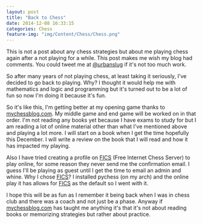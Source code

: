 ```yaml
---
layout: post
title: "Back to Chess"
date: 2014-12-08 16:33:15
categories: Chess
feature-img: "img/Content/Chess/Chess.png"
---
```


This is not a post about any chess strategies but about me playing chess again after a not playing for a while. This post makes me wish my blog had comments. You could tweet me at [@urbanslug] if it's not too much work.
  
So after many years of not playing chess, at least taking it seriously, I've decided to go back to playing. Why? I thought it would help me with mathematics and logic and programming but it's turned out to be a lot of fun so now I'm doing it because it's fun.
  
So it's like this, I'm getting better at my opening game thanks to [mychessblog.com]. My middle game and end game will be worked on in that order. I'm not reading any books yet because I have exams to study for but I am reading a lot of online material other than what I've mentioned above and playing a lot more. I will start on a book when I get the time hopefully this December. I will write a review on the book that I will read and how it has impacted my playing.

  Also I have tried creating a profile on [FICS] (Free Internet Chess Server) to play online, for some reason they never send me the confirmation email. I guess I'll be playing as guest until I get the time to email an admin and whine. Why I chose [FICS]? I installed pychess (on my arch) and the online play it has allows for [FICS] as the default so I went with it.

  I hope this will be as fun as I remember it being back when I was in chess club and there was a coach and not just be a phase. Anyway if [mychessblog.com] has taught me anything it's that it's not about reading books or memorizing strategies but rather about practice.
  
[@urbanslug]: http://twitter.com/urbanslug
[mychessblog.com]: http://mychessblog.com
[FICS]: http://www.freechess.org/Register/index.html
